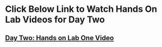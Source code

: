 
# Click Below Link to Watch Hands On Lab Videos for Day Two
## [Day Two: Hands on Lab One Video](https://youtu.be/I5_daPXxhYs)